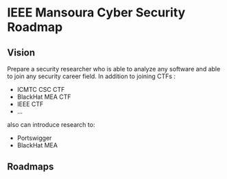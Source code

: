 # IEEE Mansoura Cyber Security Roadmap

## Vision

Prepare a security researcher who is able to analyze any software and able to join any security career field.
In addition to joining CTFs :
- ICMTC CSC CTF
- BlackHat MEA CTF
- IEEE CTF
- ...

also can introduce research to:
- Portswigger
- BlackHat MEA

## Roadmaps
